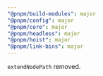 ```yaml
---
"@pnpm/build-modules": major
"@pnpm/config": major
"@pnpm/core": major
"@pnpm/headless": major
"@pnpm/hoist": major
"@pnpm/link-bins": major
---
```


`extendNodePath` removed.
